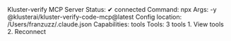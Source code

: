 <div id="termynal-3" data-termynal>
  <span data-ty>Kluster-verify MCP Server</span>
  <span data-ty>Status: ✔ connected</span>
  <span data-ty>Command: npx</span>
  <span data-ty>Args: -y @klusterai/kluster-verify-code-mcp@latest</span>
  <span data-ty>Config location: /Users/franzuzz/.claude.json</span>
  <span data-ty>Capabilities: tools</span>
  <span data-ty>Tools: 3 tools</span>
  <span data-ty></span>
  <span data-ty>  1. View tools</span>
  <span data-ty>  2. Reconnect</span>
</div>